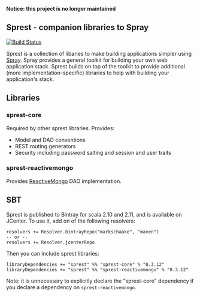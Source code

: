 **Notice: this project is no longer maintained**

## Sprest - companion libraries to Spray ##

[![Build Status](https://travis-ci.org/markschaake/sprest.png)](https://travis-ci.org/markschaake/sprest)

Sprest is a collection of libaries to make building applications simpler using [Spray](http://spray.io). Spray provides a general toolkit for building your own web application stack. Sprest builds on top of the toolkit to provide additional (more implementation-specific) libraries to help with building your application's stack.

## Libraries ##

### sprest-core ###
Required by other sprest libraries.
Provides:

* Model and DAO conventions
* REST routing generators
* Security including password salting and session and user traits

### sprest-reactivemongo ###
Provides [ReactiveMongo](http://reactivemongo.org/) DAO implementation.

## SBT ##
Sprest is published to Bintray for scala 2.10 and 2.11, and is available on JCenter. To use it, add on of the following resolvers:

    resolvers += Resolver.bintrayRepo("markschaake", "maven")
    -- or --
    resolvers += Resolver.jcenterRepo

Then you can include sprest libraries:

    libraryDependencies += "sprest" %% "sprest-core" % "0.3.12"
    libraryDependencies += "sprest" %% "sprest-reactivemongo" % "0.3.12"

Note: it is unnecessary to explicitly declare the "sprest-core" dependency if you declare a dependency on `sprest-reactivemongo`.
